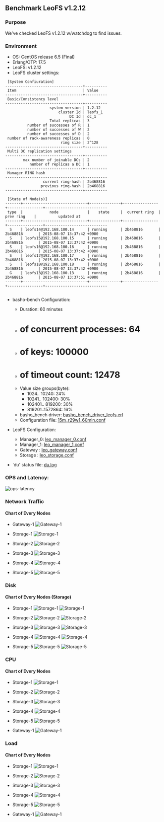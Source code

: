 ## Benchmark LeoFS v1.2.12

### Purpose
We've checked LeoFS v1.2.12 w/watchdog to find issues.

### Environment

* OS: CentOS release 6.5 (Final)
* Erlang/OTP: 17.5
* LeoFS: v1.2.12
* LeoFS cluster settings:

```
 [System Confiuration]
-----------------------------------+----------
 Item                              | Value    
-----------------------------------+----------
 Basic/Consistency level
-----------------------------------+----------
                    system version | 1.2.12
                        cluster Id | leofs_1
                             DC Id | dc_1
                    Total replicas | 3
          number of successes of R | 1
          number of successes of W | 2
          number of successes of D | 2
 number of rack-awareness replicas | 0
                         ring size | 2^128
-----------------------------------+----------
 Multi DC replication settings
-----------------------------------+----------
        max number of joinable DCs | 2
           number of replicas a DC | 1
-----------------------------------+----------
 Manager RING hash
-----------------------------------+----------
                 current ring-hash | 2b468816
                previous ring-hash | 2b468816
-----------------------------------+----------

 [State of Node(s)]
-------+-----------------------------+--------------+----------------+----------------+----------------------------
 type  |            node             |    state     |  current ring  |   prev ring    |          updated at         
-------+-----------------------------+--------------+----------------+----------------+----------------------------
  S    | leofs14@192.168.100.14      | running      | 2b468816       | 2b468816       | 2015-08-07 13:37:42 +0900
  S    | leofs15@192.168.100.15      | running      | 2b468816       | 2b468816       | 2015-08-07 13:37:42 +0900
  S    | leofs16@192.168.100.16      | running      | 2b468816       | 2b468816       | 2015-08-07 13:37:42 +0900
  S    | leofs17@192.168.100.17      | running      | 2b468816       | 2b468816       | 2015-08-07 13:37:42 +0900
  S    | leofs18@192.168.100.18      | running      | 2b468816       | 2b468816       | 2015-08-07 13:37:42 +0900
  G    | leofs13@192.168.100.13      | running      | 2b468816       | 2b468816       | 2015-08-07 13:37:51 +0900
-------+-----------------------------+--------------+----------------+----------------+----------------------------


```

* basho-bench Configuration:
    * Duration: 60 minutes
    * # of concurrent processes: 64
    * # of keys: 100000
    * # of timeout count: 12478
    * Value size groups(byte):
        *   1024..  10240: 24%
        *  10241.. 102400: 30%
        * 102401.. 819200: 30%
        * 819201..1572864: 16%
    * basho_bench driver: [basho_bench_driver_leofs.erl](https://github.com/leo-project/leofs/blob/develop/test/src/basho_bench_driver_leofs.erl)
    * Configuration file: [15m_r29w1_60min.conf](20150807_153650/15m_r29w1_60min.conf)

* LeoFS Configuration:
    * Manager_0: [leo_manager_0.conf](conf/leo_manager_0.conf)
    * Manager_1: [leo_manager_1.conf](conf/leo_manager_1.conf)
    * Gateway  : [leo_gateway.conf](conf/leo_gateway.conf)
    * Storage  : [leo_storage.conf](conf/leo_storage.conf)

* 'du' status file: [du.log](du.log)

### OPS and Latency:

![ops-latency](20150807_153650/summary.png)

### Network Traffic
#### Chart of Every Nodes

* Gateway-1
![Gateway-1](leofs13_20150807_153649/sar_1_20150807_153649_p1p1-if1.png)

* Storage-1
![Storage-1](leofs14_20150807_153649/sar_3_20150807_153649_p1p1-if1.png)

* Storage-2
![Storage-2](leofs15_20150807_153649/sar_3_20150807_153649_p1p1-if1.png)

* Storage-3
![Storage-3](leofs16_20150807_153649/sar_3_20150807_153649_p1p1-if1.png)

* Storage-4
![Storage-4](leofs17_20150807_153649/sar_3_20150807_153649_p1p1-if1.png)

* Storage-5
![Storage-5](leofs18_20150807_153649/sar_2_20150807_153649_p1p1-if1.png)



### Disk
#### Chart of Every Nodes (Storage)

* Storage-1
![Storage-1](leofs14_20150807_153649/sar_3_20150807_153649_dev8-16-t1.png)
![Storage-1](leofs14_20150807_153649/sar_3_20150807_153649_dev8-16-t2.png)

* Storage-2
![Storage-2](leofs15_20150807_153649/sar_3_20150807_153649_dev8-16-t1.png)
![Storage-2](leofs15_20150807_153649/sar_3_20150807_153649_dev8-16-t2.png)

* Storage-3
![Storage-3](leofs16_20150807_153649/sar_3_20150807_153649_dev8-16-t1.png)
![Storage-3](leofs16_20150807_153649/sar_3_20150807_153649_dev8-16-t2.png)

* Storage-4
![Storage-4](leofs17_20150807_153649/sar_3_20150807_153649_dev8-16-t1.png)
![Storage-4](leofs17_20150807_153649/sar_3_20150807_153649_dev8-16-t2.png)

* Storage-5
![Storage-5](leofs18_20150807_153649/sar_2_20150807_153649_dev8-16-t1.png)
![Storage-5](leofs18_20150807_153649/sar_2_20150807_153649_dev8-16-t2.png)



### CPU
#### Chart of Every Nodes

* Storage-1
![Storage-1](leofs14_20150807_153649/sar_3_20150807_153649_all-cpu.png)

* Storage-2
![Storage-2](leofs15_20150807_153649/sar_3_20150807_153649_all-cpu.png)

* Storage-3
![Storage-3](leofs16_20150807_153649/sar_3_20150807_153649_all-cpu.png)

* Storage-4
![Storage-4](leofs17_20150807_153649/sar_3_20150807_153649_all-cpu.png)

* Storage-5
![Storage-5](leofs18_20150807_153649/sar_2_20150807_153649_all-cpu.png)

* Gateway-1
![Gateway-1](leofs13_20150807_153649/sar_1_20150807_153649_all-cpu.png)



### Load
#### Chart of Every Nodes

* Storage-1
![Storage-1](leofs14_20150807_153649/sar_3_20150807_153649_LinuxloadSar.png)

* Storage-2
![Storage-2](leofs15_20150807_153649/sar_3_20150807_153649_LinuxloadSar.png)

* Storage-3
![Storage-3](leofs16_20150807_153649/sar_3_20150807_153649_LinuxloadSar.png)

* Storage-4
![Storage-4](leofs17_20150807_153649/sar_3_20150807_153649_LinuxloadSar.png)

* Storage-5
![Storage-5](leofs18_20150807_153649/sar_2_20150807_153649_LinuxloadSar.png)

* Gateway-1
![Gateway-1](leofs13_20150807_153649/sar_1_20150807_153649_LinuxloadSar.png)


